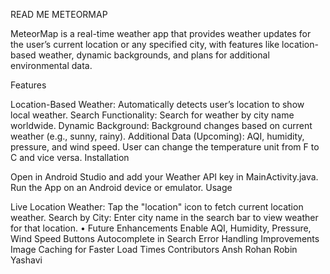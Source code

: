 READ ME METEORMAP

MeteorMap is a real-time weather app that provides weather updates for the user’s current location or any specified city, with features like location-based weather, dynamic backgrounds, and plans for additional environmental data.

Features

Location-Based Weather: Automatically detects user’s location to show local weather.
Search Functionality: Search for weather by city name worldwide.
Dynamic Background: Background changes based on current weather (e.g., sunny, rainy).
Additional Data (Upcoming): AQI, humidity, pressure, and wind speed.
User can change the temperature unit from F to C and vice versa.
Installation

Open in Android Studio and add your Weather API key in MainActivity.java.
Run the App on an Android device or emulator.
Usage

Live Location Weather: Tap the "location" icon to fetch current location weather.
Search by City: Enter city name in the search bar to view weather for that location. • Future Enhancements
Enable AQI, Humidity, Pressure, Wind Speed Buttons
Autocomplete in Search
Error Handling Improvements
Image Caching for Faster Load Times Contributors
Ansh
Rohan
Robin
Yashavi
